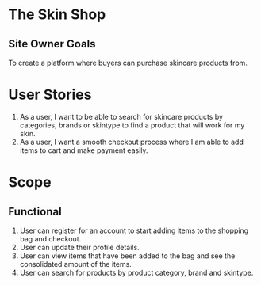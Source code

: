 # The Skin Shop
## Site Owner Goals
To create a platform where buyers can purchase skincare products from.

# User Stories
1. As a user, I want to be able to search for skincare products by categories, brands or skintype to find a product that will work for my skin.
2. As a user, I want a smooth checkout process where I am able to add items to cart and make payment easily.

# Scope
## Functional
1. User can register for an account to start adding items to the shopping bag and checkout.
2. User can update their profile details.
3. User can view items that have been added to the bag and see the consolidated amount of the items.
4. User can search for products by product category, brand and skintype.
